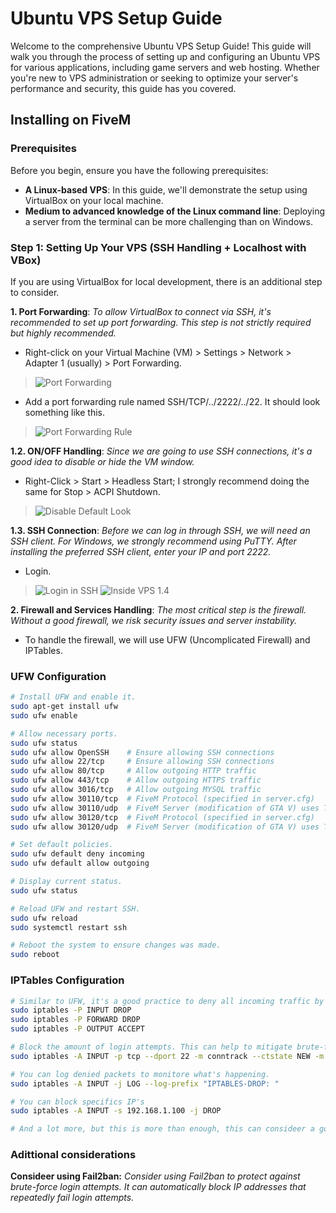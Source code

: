 # Ubuntu VPS Setup Guide

Welcome to the comprehensive Ubuntu VPS Setup Guide! This guide will walk you through the process of setting up and configuring an Ubuntu VPS for various applications, including game servers and web hosting. Whether you're new to VPS administration or seeking to optimize your server's performance and security, this guide has you covered.

## Installing on FiveM

### Prerequisites

Before you begin, ensure you have the following prerequisites:

- **A Linux-based VPS**: In this guide, we'll demonstrate the setup using VirtualBox on your local machine.
- **Medium to advanced knowledge of the Linux command line**: Deploying a server from the terminal can be more challenging than on Windows.

### Step 1: Setting Up Your VPS (SSH Handling + Localhost with VBox)

If you are using VirtualBox for local development, there is an additional step to consider.

**1. Port Forwarding**: *To allow VirtualBox to connect via SSH, it's recommended to set up port forwarding. This step is not strictly required but highly recommended.*

   - Right-click on your Virtual Machine (VM) > Settings > Network > Adapter 1 (usually) > Port Forwarding.
   > ![Port Forwarding](https://github.com/ferrnnaando/fivem-gameserver-setup/assets/77246868/d7229cd7-591c-4634-8857-f323aed2a4fa)

   - Add a port forwarding rule named SSH/TCP/../2222/../22. It should look something like this.
   > ![Port Forwarding Rule](https://github.com/ferrnnaando/fivem-gameserver-setup/assets/77246868/d57c42ac-1603-4e69-bf1e-97bb0f735b01)

**1.2. ON/OFF Handling**: *Since we are going to use SSH connections, it's a good idea to disable or hide the VM window.*

   - Right-Click > Start > Headless Start; I strongly recommend doing the same for Stop > ACPI Shutdown.
   > ![Disable Default Look](https://github.com/ferrnnaando/fivem-gameserver-setup/assets/77246868/618baada-35f9-415c-9d71-9cd5cfc9569a)

**1.3. SSH Connection**: *Before we can log in through SSH, we will need an SSH client. For Windows, we strongly recommend using PuTTY. After installing the preferred SSH client, enter your IP and port 2222.*

   - Login.
   > ![Login in SSH](https://github.com/ferrnnaando/fivem-gameserver-setup/assets/77246868/b048e1d9-1d41-43cf-ab50-d7854533b679)
   > ![Inside VPS 1.4](https://github.com/ferrnnaando/fivem-gameserver-setup/assets/77246868/54109be2-ae7c-44d2-9dce-49953ca42044)

**2. Firewall and Services Handling**: *The most critical step is the firewall. Without a good firewall, we risk security issues and server instability.*

   - To handle the firewall, we will use UFW (Uncomplicated Firewall) and IPTables.

   ### UFW Configuration
   ```bash
   # Install UFW and enable it.
   sudo apt-get install ufw
   sudo ufw enable

   # Allow necessary ports.
   sudo ufw status
   sudo ufw allow OpenSSH    # Ensure allowing SSH connections
   sudo ufw allow 22/tcp     # Ensure allowing SSH connections
   sudo ufw allow 80/tcp     # Allow outgoing HTTP traffic
   sudo ufw allow 443/tcp    # Allow outgoing HTTPS traffic
   sudo ufw allow 3016/tcp   # Allow outgoing MYSQL traffic
   sudo ufw allow 30110/tcp  # FiveM Protocol (specified in server.cfg)
   sudo ufw allow 30110/udp  # FiveM Server (modification of GTA V) uses TCP ports 30120 and 30110.
   sudo ufw allow 30120/tcp  # FiveM Protocol (specified in server.cfg)
   sudo ufw allow 30120/udp  # FiveM Server (modification of GTA V) uses TCP ports 30120 and 30110.

   # Set default policies.
   sudo ufw default deny incoming
   sudo ufw default allow outgoing

   # Display current status.
   sudo ufw status

   # Reload UFW and restart SSH.
   sudo ufw reload
   sudo systemctl restart ssh

   # Reboot the system to ensure changes was made.
   sudo reboot
```

### IPTables Configuration
```bash
# Similar to UFW, it's a good practice to deny all incoming traffic by default and only allow the specific services and ports that you need. You can do this with the following rules:
sudo iptables -P INPUT DROP
sudo iptables -P FORWARD DROP
sudo iptables -P OUTPUT ACCEPT

# Block the amount of login attempts. This can help to mitigate brute-force password attacks and other else. Why your VPS should have more than 3 persons on it? This is very confusing, bad-practice. Just remember to have smart workers that doesnt have to relogin each minute.
sudo iptables -A INPUT -p tcp --dport 22 -m conntrack --ctstate NEW -m limit --limit 3/min --limit-burst 3 -j ACCEPT

# You can log denied packets to monitore what's happening.
sudo iptables -A INPUT -j LOG --log-prefix "IPTABLES-DROP: "

# You can block specifics IP's
sudo iptables -A INPUT -s 192.168.1.100 -j DROP

# And a lot more, but this is more than enough, this can consideer a good firewall configuration
```

### Adittional considerations

**Consideer using Fail2ban:** *Consider using Fail2ban to protect against brute-force login attempts. It can automatically block IP addresses that repeatedly fail login attempts.*
